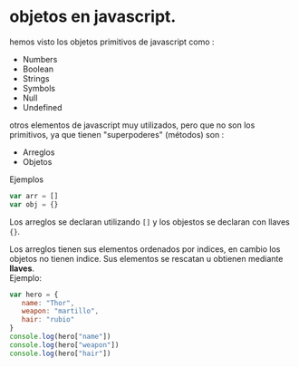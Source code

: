 # objetos en javascript.

hemos visto los objetos primitivos de javascript como :

- Numbers
- Boolean
- Strings
- Symbols
- Null
- Undefined

otros elementos de javascript muy utilizados, pero que no son los primitivos, ya que tienen "superpoderes" (métodos) son :

- Arreglos
- Objetos

Ejemplos 

```javascript
var arr = []
var obj = {}
```

Los arreglos se declaran utilizando `[]` y los objestos se declaran con llaves `{}`.

Los arreglos tienen sus elementos ordenados por indices, en cambio los objetos no tienen indice.
 Sus elementos se rescatan u obtienen mediante **llaves**.   
 Ejemplo:
 ``` javascript
 var hero = {
    name: "Thor",
    weapon: "martillo",
    hair: "rubio"
 }
 console.log(hero["name"])
 console.log(hero["weapon"])
 console.log(hero["hair"])
 ```
 